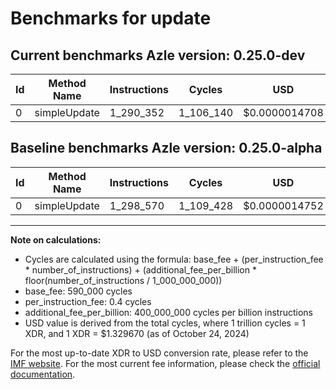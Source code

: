 # Benchmarks for update

## Current benchmarks Azle version: 0.25.0-dev

| Id  | Method Name  | Instructions | Cycles    | USD           | USD/Million Calls | Change                            |
| --- | ------------ | ------------ | --------- | ------------- | ----------------- | --------------------------------- |
| 0   | simpleUpdate | 1_290_352    | 1_106_140 | $0.0000014708 | $1.47             | <font color="green">-8_218</font> |

## Baseline benchmarks Azle version: 0.25.0-alpha

| Id  | Method Name  | Instructions | Cycles    | USD           | USD/Million Calls |
| --- | ------------ | ------------ | --------- | ------------- | ----------------- |
| 0   | simpleUpdate | 1_298_570    | 1_109_428 | $0.0000014752 | $1.47             |

---

**Note on calculations:**

- Cycles are calculated using the formula: base_fee + (per_instruction_fee \* number_of_instructions) + (additional_fee_per_billion \* floor(number_of_instructions / 1_000_000_000))
- base_fee: 590_000 cycles
- per_instruction_fee: 0.4 cycles
- additional_fee_per_billion: 400_000_000 cycles per billion instructions
- USD value is derived from the total cycles, where 1 trillion cycles = 1 XDR, and 1 XDR = $1.329670 (as of October 24, 2024)

For the most up-to-date XDR to USD conversion rate, please refer to the [IMF website](https://www.imf.org/external/np/fin/data/rms_sdrv.aspx).
For the most current fee information, please check the [official documentation](https://internetcomputer.org/docs/current/developer-docs/gas-cost#execution).
